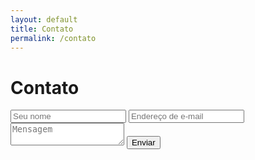```yaml
---
layout: default
title: Contato
permalink: /contato
---
```


# Contato

<form method="POST" action="https://formspree.io/douglasgusson@gmail.com">
  <input type="text" name="name" placeholder="Seu nome">
  <input type="email" name="email" placeholder="Endereço de e-mail">
  <textarea name="message" placeholder="Mensagem"></textarea>
  <button type="submit">Enviar</button>
</form>

